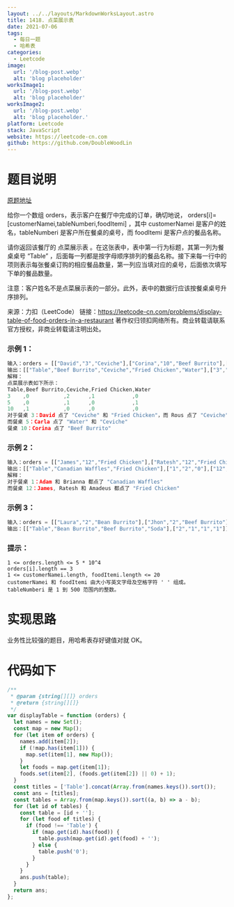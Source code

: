 ```yaml
---
layout: ../../layouts/MarkdownWorksLayout.astro
title: 1418. 点菜展示表
date: 2021-07-06
tags:
  - 每日一题
  - 哈希表
categories:
  - Leetcode
image:
  url: '/blog-post.webp'
  alt: 'blog placeholder'
worksImage1:
  url: '/blog-post.webp'
  alt: 'blog placeholder'
worksImage2:
  url: '/blog-post.webp'
  alt: 'blog placeholder.'
platform: Leetcode
stack: JavaScript
website: https://leetcode-cn.com
github: https://github.com/DoubleWoodLin
---
```


# **题目说明**

[原题地址](https://leetcode-cn.com/problems/display-table-of-food-orders-in-a-restaurant/)

给你一个数组 orders，表示客户在餐厅中完成的订单，确切地说， orders[i]=[customerNamei,tableNumberi,foodItemi] ，其中 customerNamei 是客户的姓名，tableNumberi 是客户所在餐桌的桌号，而 foodItemi 是客户点的餐品名称。

请你返回该餐厅的 点菜展示表 。在这张表中，表中第一行为标题，其第一列为餐桌桌号 “Table” ，后面每一列都是按字母顺序排列的餐品名称。接下来每一行中的项则表示每张餐桌订购的相应餐品数量，第一列应当填对应的桌号，后面依次填写下单的餐品数量。

注意：客户姓名不是点菜展示表的一部分。此外，表中的数据行应该按餐桌桌号升序排列。

来源：力扣（LeetCode）
链接：https://leetcode-cn.com/problems/display-table-of-food-orders-in-a-restaurant
著作权归领扣网络所有。商业转载请联系官方授权，非商业转载请注明出处。

### **示例 1：**

```javascript
输入：orders = [["David","3","Ceviche"],["Corina","10","Beef Burrito"],["David","3","Fried Chicken"],["Carla","5","Water"],["Carla","5","Ceviche"],["Rous","3","Ceviche"]]
输出：[["Table","Beef Burrito","Ceviche","Fried Chicken","Water"],["3","0","2","1","0"],["5","0","1","0","1"],["10","1","0","0","0"]]
解释：
点菜展示表如下所示：
Table,Beef Burrito,Ceviche,Fried Chicken,Water
3    ,0           ,2      ,1            ,0
5    ,0           ,1      ,0            ,1
10   ,1           ,0      ,0            ,0
对于餐桌 3：David 点了 "Ceviche" 和 "Fried Chicken"，而 Rous 点了 "Ceviche"
而餐桌 5：Carla 点了 "Water" 和 "Ceviche"
餐桌 10：Corina 点了 "Beef Burrito"
```

### **示例 2：**

```javascript
输入：orders = [["James","12","Fried Chicken"],["Ratesh","12","Fried Chicken"],["Amadeus","12","Fried Chicken"],["Adam","1","Canadian Waffles"],["Brianna","1","Canadian Waffles"]]
输出：[["Table","Canadian Waffles","Fried Chicken"],["1","2","0"],["12","0","3"]]
解释：
对于餐桌 1：Adam 和 Brianna 都点了 "Canadian Waffles"
而餐桌 12：James, Ratesh 和 Amadeus 都点了 "Fried Chicken"
```

### **示例 3：**

```javascript
输入：orders = [["Laura","2","Bean Burrito"],["Jhon","2","Beef Burrito"],["Melissa","2","Soda"]]
输出：[["Table","Bean Burrito","Beef Burrito","Soda"],["2","1","1","1"]]
```

### **提示：**

```
1 <= orders.length <= 5 * 10^4
orders[i].length == 3
1 <= customerNamei.length, foodItemi.length <= 20
customerNamei 和 foodItemi 由大小写英文字母及空格字符 ' ' 组成。
tableNumberi 是 1 到 500 范围内的整数。
```

# **实现思路**

业务性比较强的题目，用哈希表存好键值对就 OK。

# **代码如下**

```javascript
/**
 * @param {string[][]} orders
 * @return {string[][]}
 */
var displayTable = function (orders) {
  let names = new Set();
  const map = new Map();
  for (let item of orders) {
    names.add(item[2]);
    if (!map.has(item[1])) {
      map.set(item[1], new Map());
    }
    let foods = map.get(item[1]);
    foods.set(item[2], (foods.get(item[2]) || 0) + 1);
  }
  const titles = ['Table'].concat(Array.from(names.keys()).sort());
  const ans = [titles];
  const tables = Array.from(map.keys()).sort((a, b) => a - b);
  for (let id of tables) {
    const table = [id + ''];
    for (let food of titles) {
      if (food !== 'Table') {
        if (map.get(id).has(food)) {
          table.push(map.get(id).get(food) + '');
        } else {
          table.push('0');
        }
      }
    }
    ans.push(table);
  }
  return ans;
};
```
